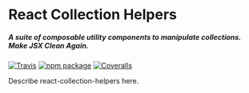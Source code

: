 # React Collection Helpers
##### A suite of composable utility components to manipulate collections. Make JSX Clean Again.

[![Travis][build-badge]][build]
[![npm package][npm-badge]][npm]
[![Coveralls][coveralls-badge]][coveralls]

Describe react-collection-helpers here.

[build-badge]: https://img.shields.io/travis/joshwcomeau/react-collection-helpers/master.png?style=flat-square
[build]: https://travis-ci.org/joshwcomeau/react-collection-helpers

[npm-badge]: https://img.shields.io/npm/v/react-collection-helpers.png?style=flat-square
[npm]: https://www.npmjs.org/package/react-collection-helpers

[coveralls-badge]: https://img.shields.io/coveralls/joshwcomeau/react-collection-helpers/master.png?style=flat-square
[coveralls]: https://coveralls.io/github/joshwcomeau/react-collection-helpers
